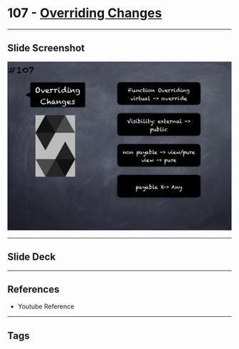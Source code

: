 # 107 - [Overriding Changes](Overriding%20Changes.md)


___
## Slide Screenshot
![107.png](../images/solidity201/107.png)
___
## Slide Deck

___
## References
- Youtube Reference
___
## Tags
